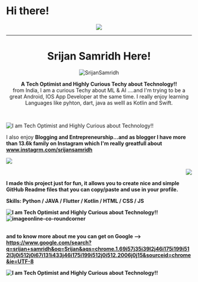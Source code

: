 # Hi there!
<p align="center">
<img src="https://readme-typing-svg.herokuapp.com?color=%230D880C&size=26&lines=Welcome+to+my+GitHub+profile%2C;+I'm+Srijan+Samridh+a++passionate;++and+curious++coder!"></a>
</p>
<hr>
<h1 align="center">Srijan Samridh Here!</h1>

<p align="center"> <img src="https://komarev.com/ghpvc/?username=SrijanSamridh&label=Profile%20views&color=0e75b6&style=flat" alt="SrijanSamridh" /> </p>

<p align="center"><strong>A Tech Optimist and Highly Curious Techy about Technology!!</strong><br>
from India, I am a curious Techy about ML & AI ....and I'm trying to be a great Android, IOS App Developer at the same time. I really enjoy learning Languages like pyhton, dart, java as welll as Kotlin and Swift.</p>
<br>

![I am Tech Optimist and Highly Curious about Technology!!](https://doit.software/wp-content/uploads/2021/08/flutter-app-development-cover.png)



I also enjoy <b>Blogging and Entrepreneurship<b>...and as blogger I have more than 13.6k family on Instagram which I'm really greatfull about www.instagrm.com/srijansamridh 
 
 
 


 <img src="https://github-readme-stats.vercel.app/api?username=SrijanSamridh&show_icons=true&theme=highcontras">
<!-- ![Srijan's GitHub stats](https://github-readme-stats.vercel.app/api?username=SrijanSamridh&show_icons=true&theme=highcontras) -->
<p align="right">
<!-- [![Top Langs](https://github-readme-stats.vercel.app/api/top-langs/?username=SrijanSamridh&layout=compact)](https://github.com/anuraghazra/github-readme-stats) --> <img src="https://github-readme-stats.vercel.app/api/top-langs/?username=SrijanSamridh&layout=compact"></a>
</p>




I made this project just for fun, it allows you to create nice and simple GitHub Readme files that you can copy/paste and use in your profile.

Skills: Python / JAVA / Flutter / Kotlin / HTML / CSS / JS

![I am Tech Optimist and Highly Curious about Technology!!](https://ascuretech.com/images/android-app-development-top.png)
![imageonline-co-roundcorner](https://user-images.githubusercontent.com/74289654/149053887-3ed3037a-7811-423f-b174-770fdaaf954e.png)
<!-- 
![I am Tech Optimist and Highly Curious about Technology!!](https://encrypted-tbn0.gstatic.com/images?q=tbn:ANd9GcQWtp7WyunEwkTlGoMBOfGgopTBOr1wP71dG8AvUSrzUMszrjEIVHUyyARgQ9XJ5sJgzjQ&usqp=CAU) -->


 
 <br>and to know more about me <b>you can get on Google<b> -->  
  https://www.google.com/search?q=srijan+samridh&oq=Srijan&aqs=chrome.1.69i57j35i39l2j46i175i199i512l3j0i512j0i67i131i433j46i175i199i512j0i512.2006j0j15&sourceid=chrome&ie=UTF-8
 
![I am Tech Optimist and Highly Curious about Technology!!](https://www.hackingwithswift.com/uploads/swift-evolution-4.jpg)



